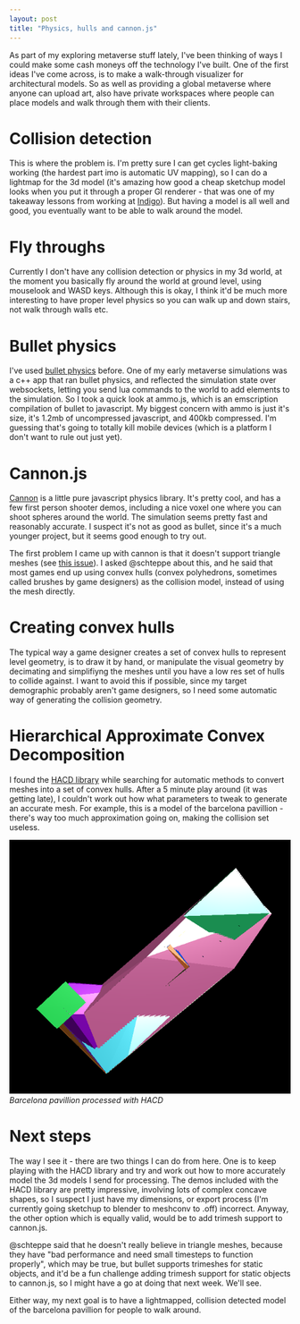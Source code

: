 ```yaml
---
layout: post
title: "Physics, hulls and cannon.js"
---
```

 
As part of my exploring metaverse stuff lately, I've been thinking of ways I could make some cash moneys off the technology I've built. One of the first ideas I've come across, is to make a walk-through visualizer for architectural models. So as well as providing a global metaverse where anyone can upload art, also have private workspaces where people can place models and walk through them with their clients.

# Collision detection

This is where the problem is. I'm pretty sure I can get cycles light-baking working (the hardest part imo is automatic UV mapping), so I can do a lightmap for the 3d model (it's amazing how good a cheap sketchup model looks when you put it through a proper GI renderer - that was one of my takeaway lessons from working at [Indigo](http://indigorenderer.com/)). But having a model is all well and good, you eventually want to be able to walk around the model.

# Fly throughs

Currently I don't have any collision detection or physics in my 3d world, at the moment you basically fly around the world at ground level, using mouselook and WASD keys. Although this is okay, I think it'd be much more interesting to have proper level physics so you can walk up and down stairs, not walk through walls etc.

# Bullet physics

I've used [bullet physics](http://bulletphysics.org/wordpress/) before. One of my early metaverse simulations was a c++ app that ran bullet physics, and reflected the simulation state over websockets, letting you send lua commands to the world to add elements to the simulation. So I took a quick look at ammo.js, which is an emscription compilation of bullet to javascript. My biggest concern with ammo is just it's size, it's 1.2mb of uncompressed javascript, and 400kb compressed. I'm guessing that's going to totally kill mobile devices (which is a platform I don't want to rule out just yet).

# Cannon.js

[Cannon](http://cannonjs.org/) is a little pure javascript physics library. It's pretty cool, and has a few first person shooter demos, including a nice voxel one where you can shoot spheres around the world. The simulation seems pretty fast and reasonably accurate. I suspect it's not as good as bullet, since it's a much younger project, but it seems good enough to try out.

The first problem I came up with cannon is that it doesn't support triangle meshes (see [this issue](https://github.com/schteppe/cannon.js/issues/43)). I asked @schteppe about this, and he said that most games end up using convex hulls (convex polyhedrons, sometimes called brushes by game designers) as the collision model, instead of using the mesh directly.

# Creating convex hulls

The typical way a game designer creates a set of convex hulls to represent level geometry, is to draw it by hand, or manipulate the visual geometry by decimating and simplifiyng the meshes until you have a low res set of hulls to collide against. I want to avoid this if possible, since my target demographic probably aren't game designers, so I need some automatic way of generating the collision geometry.

# Hierarchical Approximate Convex Decomposition

I found the [HACD library](http://kmamou.blogspot.co.nz/2011/10/hacd-hierarchical-approximate-convex.html) while searching for automatic methods to convert meshes into a set of convex hulls. After a 5 minute play around (it was getting late), I couldn't work out how what parameters to tweak to generate an accurate mesh. For example, this is a model of the barcelona pavillion - there's way too much approximation going on, making the collision set useless.

<img src="/images/hacd.png" />
<cite>Barcelona pavillion processed with HACD</cite>

# Next steps

The way I see it - there are two things I can do from here. One is to keep playing with the HACD library and try and work out how to more accurately model the 3d models I send for processing. The demos included with the HACD library are pretty impressive, involving lots of complex concave shapes, so I suspect I just have my dimensions, or export process (I'm currently going sketchup to blender to meshconv to .off) incorrect. Anyway, the other option which is equally valid, would be to add trimesh support to cannon.js.

@schteppe said that he doesn't really believe in triangle meshes, because they have "bad performance and need small timesteps to function properly", which may be true, but bullet supports trimeshes for static objects, and it'd be a fun challenge adding trimesh support for static objects to cannon.js, so I might have a go at doing that next week. We'll see.

Either way, my next goal is to have a lightmapped, collision detected model of the barcelona pavillion for people to walk around.